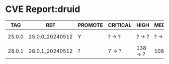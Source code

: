 # CVE Report:druid
|  TAG   |       REF       | PROMOTE | CRITICAL |   HIGH   |  MEDIUM  |   LOW   | UNKNOWN |
|--------|-----------------|---------|----------|----------|----------|---------|---------|
| 25.0.0 | 25.0.0_20240512 | Y       | ? -> ?   | ? -> ?   | ? -> ?   | ? -> ?  | ? -> ?  |
| 28.0.1 | 28.0.1_20240512 | ?       | 7 -> ?   | 138 -> ? | 108 -> ? | 35 -> ? | 1 -> ?  |

